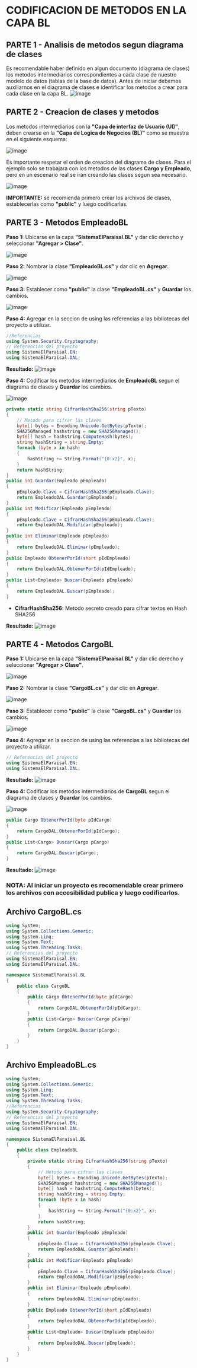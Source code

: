 # CODIFICACION DE METODOS EN LA CAPA BL

## PARTE 1 - Analisis de metodos segun diagrama de clases
Es recomendable haber definido en algun documento (diagrama de clases) los metodos intermediarios correspondientes a cada clase de nuestro modelo de datos (tablas de la base de datos). Antes de iniciar debemos auxiliarnos en el diagrama de clases e identificar los metodos a crear para cada clase en la capa BL.
![image](https://github.com/user-attachments/assets/b50c27ce-6abc-4d71-bbce-e5aa906673ca)

## PARTE 2 - Creacion de clases y metodos
Los metodos intermediarios con la **"Capa de interfaz de Usuario (UI)"**, deben crearse en la **"Capa de Logica de Negocios (BL)"** como se muestra en el siguiente esquema: 

![image](https://github.com/user-attachments/assets/f87d8242-b7fa-4357-b04f-e44b1ba6549f)

Es importante respetar el orden de creacion del diagrama de clases. Para el ejemplo solo se trabajara con los metodos  de las clases **Cargo y Empleado**, pero en un escenario real se iran creando las clases segun sea necesario.

![image](https://github.com/user-attachments/assets/dcc9bfd9-6e92-4574-aef8-4fd7b8580d91)

**IMPORTANTE:** se recomienda primero crear los archivos de clases, establecerlas como **"public"** y luego codificarlas.


## PARTE 3 - Metodos EmpleadoBL
**Paso 1:** Ubicarse en la capa **"SistemaElParaisal.BL"** y dar clic derecho y seleccionar **"Agregar > Clase"**.

![image](https://github.com/user-attachments/assets/1c265857-26c3-483d-ac8a-e728617f1b10)

**Paso 2:** Nombrar la clase **"EmpleadoBL.cs"** y dar clic en **Agregar**.

![image](https://github.com/user-attachments/assets/d5c6794b-de84-447f-970e-b7e21532e0b0)

**Paso 3:** Establecer como **"public"** la clase **"EmpleadoBL.cs"** y **Guardar** los cambios.

![image](https://github.com/user-attachments/assets/d82d163f-572f-4be8-af69-7c1c5aa2b4c4)

**Paso 4:** Agregar en la seccion de using las referencias a las bibliotecas del proyecto a utilizar.

```csharp
//Referencias
using System.Security.Cryptography;
// Referencias del proyecto
using SistemaElParaisal.EN;
using SistemaElParaisal.DAL;
```
**Resultado:**
![image](https://github.com/user-attachments/assets/a5b31828-2be9-4d0e-b920-87d4cf8cee93)

**Paso 4:** Codificar los metodos intermediarios de **EmpleadoBL** segun el diagrama de clases y **Guardar** los cambios.

![image](https://github.com/user-attachments/assets/f5f35585-645f-45aa-8347-88327f4dc4ad)

```csharp
private static string CifrarHashSha256(string pTexto)
{
    // Metodo para cifrar las claves
    byte[] bytes = Encoding.Unicode.GetBytes(pTexto);
    SHA256Managed hashstring = new SHA256Managed();
    byte[] hash = hashstring.ComputeHash(bytes);
    string hashString = string.Empty;
    foreach (byte x in hash)
    {
        hashString += String.Format("{0:x2}", x);
    }
    return hashString;
}
public int Guardar(Empleado pEmpleado)
{
    pEmpleado.Clave = CifrarHashSha256(pEmpleado.Clave);
    return EmpleadoDAL.Guardar(pEmpleado);
}
public int Modificar(Empleado pEmpleado)
{
    pEmpleado.Clave = CifrarHashSha256(pEmpleado.Clave);
    return EmpleadoDAL.Modificar(pEmpleado);
}
public int Eliminar(Empleado pEmpleado)
{
    return EmpleadoDAL.Eliminar(pEmpleado);
}
public Empleado ObtenerPorId(short pIdEmpleado)
{
    return EmpleadoDAL.ObtenerPorId(pIdEmpleado);
}
public List<Empleado> Buscar(Empleado pEmpleado)
{
    return EmpleadoDAL.Buscar(pEmpleado);
}
```
- **CifrarHashSha256:** Metodo secreto creado para cifrar textos en Hash SHA256

**Resultado:**
![image](https://github.com/user-attachments/assets/89f5c14f-a1b8-45e6-8a87-962c7ad3d4cb)

## PARTE 4 - Metodos CargoBL
**Paso 1:** Ubicarse en la capa **"SistemaElParaisal.BL"** y dar clic derecho y seleccionar **"Agregar > Clase"**.

![image](https://github.com/user-attachments/assets/1c265857-26c3-483d-ac8a-e728617f1b10)

**Paso 2:** Nombrar la clase **"CargoBL.cs"** y dar clic en **Agregar**.

![image](https://github.com/user-attachments/assets/0ba0e329-a32a-46e6-8e43-4b5fd5dab681)

**Paso 3:** Establecer como **"public"** la clase **"CargoBL.cs"** y **Guardar** los cambios.

![image](https://github.com/user-attachments/assets/2283fed5-cb8f-4fef-a0c6-04a21bd46a9f)

**Paso 4:** Agregar en la seccion de using las referencias a las bibliotecas del proyecto a utilizar.

```csharp
// Referencias del proyecto
using SistemaElParaisal.EN;
using SistemaElParaisal.DAL;
```
**Resultado:**
![image](https://github.com/user-attachments/assets/33095c68-2fca-46d5-b002-a29092106eac)

**Paso 4:** Codificar los metodos intermediarios de **CargoBL** segun el diagrama de clases y **Guardar** los cambios.

![image](https://github.com/user-attachments/assets/4ee01977-4ec0-4b54-aa1d-5298ad77d3d6)

```csharp
public Cargo ObtenerPorId(byte pIdCargo)
{
    return CargoDAL.ObtenerPorId(pIdCargo);
}
public List<Cargo> Buscar(Cargo pCargo)
{
    return CargoDAL.Buscar(pCargo);
}
```

**Resultado:**
![image](https://github.com/user-attachments/assets/033dbeaa-c627-4c11-8a35-6da5ef22e600)

### **NOTA:** Al iniciar un proyecto es recomendable crear primero los archivos con accesibilidad publica y luego codificarlos. 

## Archivo **CargoBL.cs**
```csharp
using System;
using System.Collections.Generic;
using System.Linq;
using System.Text;
using System.Threading.Tasks;
// Referencias del proyecto
using SistemaElParaisal.EN;
using SistemaElParaisal.DAL;

namespace SistemaElParaisal.BL
{
    public class CargoBL
    {
        public Cargo ObtenerPorId(byte pIdCargo)
        {
            return CargoDAL.ObtenerPorId(pIdCargo);
        }
        public List<Cargo> Buscar(Cargo pCargo)
        {
            return CargoDAL.Buscar(pCargo);
        }
    }
}
```

## Archivo **EmpleadoBL.cs**
```csharp
using System;
using System.Collections.Generic;
using System.Linq;
using System.Text;
using System.Threading.Tasks;
//Referencias
using System.Security.Cryptography;
// Referencias del proyecto
using SistemaElParaisal.EN;
using SistemaElParaisal.DAL;

namespace SistemaElParaisal.BL
{
    public class EmpleadoBL
    {
        private static string CifrarHashSha256(string pTexto)
        {
            // Metodo para cifrar las claves
            byte[] bytes = Encoding.Unicode.GetBytes(pTexto);
            SHA256Managed hashstring = new SHA256Managed();
            byte[] hash = hashstring.ComputeHash(bytes);
            string hashString = string.Empty;
            foreach (byte x in hash)
            {
                hashString += String.Format("{0:x2}", x);
            }
            return hashString;
        }
        public int Guardar(Empleado pEmpleado)
        {
            pEmpleado.Clave = CifrarHashSha256(pEmpleado.Clave);
            return EmpleadoDAL.Guardar(pEmpleado);
        }
        public int Modificar(Empleado pEmpleado)
        {
            pEmpleado.Clave = CifrarHashSha256(pEmpleado.Clave);
            return EmpleadoDAL.Modificar(pEmpleado);
        }
        public int Eliminar(Empleado pEmpleado)
        {
            return EmpleadoDAL.Eliminar(pEmpleado);
        }
        public Empleado ObtenerPorId(short pIdEmpleado)
        {
            return EmpleadoDAL.ObtenerPorId(pIdEmpleado);
        }
        public List<Empleado> Buscar(Empleado pEmpleado)
        {
            return EmpleadoDAL.Buscar(pEmpleado);
        }
    }
}
```
